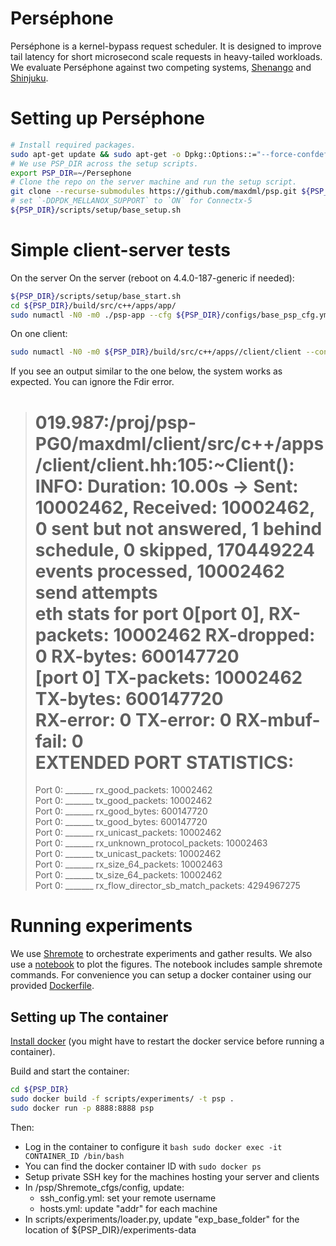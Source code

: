 Perséphone
==========

Perséphone is a kernel-bypass request scheduler. It is designed to improve tail latency for short microsecond scale requests in heavy-tailed workloads. We evaluate Perséphone against two competing systems, [Shenango](https://www.usenix.org/conference/nsdi19/presentation/ousterhout) and [Shinjuku](https://www.usenix.org/conference/nsdi19/presentation/kaffes).


Setting up Perséphone
=====================

```bash
# Install required packages.
sudo apt-get update && sudo apt-get -o Dpkg::Options::="--force-confdef" -o Dpkg::Options::="--force-confold" upgrade -y; sudo apt install -y cmake libaio-dev libcunit1-dev libjemalloc-dev libmnl-dev libnl-3-dev libnl-route-3-dev libboost-program-options-dev libboost-system-dev libboost-chrono-dev libboost-context-dev libnuma-dev libyaml-cpp-dev liblz4-dev libgflags-dev libsnappy-dev libbz2-dev libzstd-dev numactl msr-tools htop libconfig-dev software-properties-common; sudo add-apt-repository -y ppa:ubuntu-toolchain-r/test; sudo apt update; sudo apt install -y gcc-7 g++-7; sudo update-alternatives --install /usr/bin/gcc gcc /usr/bin/gcc-7 60 --slave /usr/bin/g++ g++ /usr/bin/g++-7
# We use PSP_DIR across the setup scripts.
export PSP_DIR=~/Persephone
# Clone the repo on the server machine and run the setup script.
git clone --recurse-submodules https://github.com/maxdml/psp.git ${PSP_DIR}
# set `-DDPDK_MELLANOX_SUPPORT` to `ON` for Connectx-5
${PSP_DIR}/scripts/setup/base_setup.sh
```

Simple client-server tests
========================

On the server On the server (reboot on 4.4.0-187-generic if needed):
```bash
${PSP_DIR}/scripts/setup/base_start.sh
cd ${PSP_DIR}/build/src/c++/apps/app/
sudo numactl -N0 -m0 ./psp-app --cfg ${PSP_DIR}/configs/base_psp_cfg.yml --label test
```

On one client:
```bash
sudo numactl -N0 -m0 ${PSP_DIR}/build/src/c++/apps//client/client --config-path ${PSP_DIR}/configs/base_client_psp_cfg.yml --label test --ip 192.168.10.10 --port 6789 --max-concurrency -1 --sample -1 --collect-logs 1 --outdir client0
```

If you see an output similar to the one below, the system works as expected. You can ignore the Fdir error.
> 019.987:/proj/psp-PG0/maxdml/client/src/c++/apps/client/client.hh:105:~Client(): INFO: Duration: 10.00s -> Sent: 10002462, Received: 10002462, 0 sent but not answered, 1 behind schedule,  0 skipped, 170449224 events processed, 10002462 send attempts  
>eth stats for port 0[port 0], RX-packets: 10002462 RX-dropped: 0 RX-bytes: 600147720  
>[port 0] TX-packets: 10002462 TX-bytes: 600147720  
>RX-error: 0 TX-error: 0 RX-mbuf-fail: 0  
>EXTENDED PORT STATISTICS:  
>================  
>Port 0: _______ rx_good_packets:		10002462  
>Port 0: _______ tx_good_packets:		10002462  
>Port 0: _______ rx_good_bytes:		600147720  
>Port 0: _______ tx_good_bytes:		600147720  
>Port 0: _______ rx_unicast_packets:		10002462  
>Port 0: _______ rx_unknown_protocol_packets:		10002463  
>Port 0: _______ tx_unicast_packets:		10002462  
>Port 0: _______ rx_size_64_packets:		10002463  
>Port 0: _______ tx_size_64_packets:		10002462  
>Port 0: _______ rx_flow_director_sb_match_packets:		4294967275  

Running experiments
=======================
We use [Shremote](Shremote) to orchestrate experiments and gather results. We also use a [notebook](scripts/experiments/psp.pynb) to plot the figures. The notebook includes sample shremote commands. For convenience you can setup a docker container using our provided [Dockerfile](scripts/experiments/Dockerfile).

Setting up The container
----------------

[Install docker](https://docs.docker.com/engine/install/ubuntu/)  (you might have to restart the docker service before running a container).

Build and start the container:
```bash
cd ${PSP_DIR}
sudo docker build -f scripts/experiments/ -t psp .
sudo docker run -p 8888:8888 psp
```
Then:
- Log in the container to configure it `bash sudo docker exec -it CONTAINER_ID /bin/bash`
- You can find the docker container ID with `sudo docker ps`
- Setup private SSH key for the machines hosting your server and clients
- In /psp/Shremote_cfgs/config, update:
    - ssh_config.yml: set your remote username
    - hosts.yml: update "addr" for each machine
- In scripts/experiments/loader.py, update "exp_base_folder" for the location of ${PSP_DIR}/experiments-data
